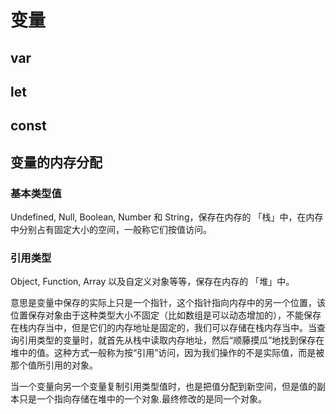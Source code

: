 # 变量

## var


## let


## const


## 变量的内存分配
### 基本类型值
Undefined, Null, Boolean, Number 和 String，保存在内存的 「栈」中，在内存中分别占有固定大小的空间，一般称它们按值访问。 

### 引用类型
Object, Function, Array 以及自定义对象等等，保存在内存的 「堆」中。

意思是变量中保存的实际上只是一个指针，这个指针指向内存中的另一个位置，该位置保存对象由于这种类型大小不固定（比如数组是可以动态增加的），不能保存在栈内存当中，但是它们的内存地址是固定的，我们可以存储在栈内存当中。当查询引用类型的变量时，就首先从栈中读取内存地址，然后“顺藤摸瓜”地找到保存在堆中的值。这种方式一般称为按“引用”访问，因为我们操作的不是实际值，而是被那个值所引用的对象。

当一个变量向另一个变量复制引用类型值时，也是把值分配到新空间，但是值的副本只是一个指向存储在堆中的一个对象.最终修改的是同一个对象。